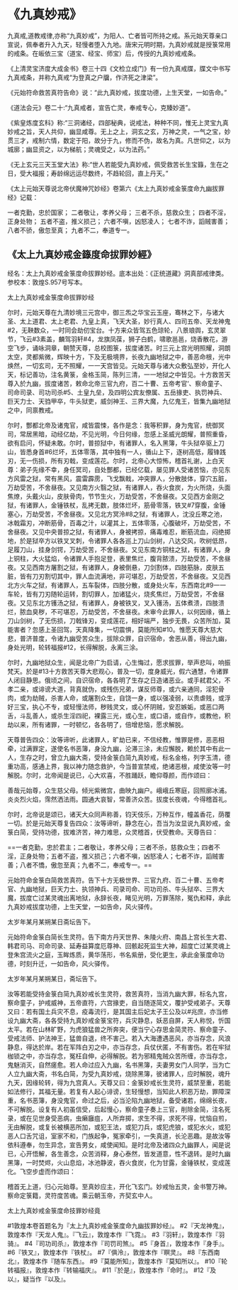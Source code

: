 # 《九真妙戒》

九真戒,道教戒律,亦称“九真妙戒”，为阳人、亡者皆可所持之戒。系元始天尊亲口宣说，佩奉者升入九天，轻慢者堕入九地。唐宋元明时期，九真妙戒就是授箓常用的戒条。在皈依三宝（道宝、经宝、师宝）后，传授的九真妙戒戒条。

《上清灵宝济度大成金书》卷三十四《文检立成门》有一份九真戒牒，牒文中书写九真戒条，并称九真戒“为登真之户牖，作济死之津梁”。

《元始符命救苦真符告命》说：“此九真妙戒，拔度功德，上生天堂，一如告命。”

《道法会元》卷二十:“九真戒者，宣告亡灵，奉戒专心，克臻妙道”。

《紫皇炼度玄科》称:“三洞诸经，四部秘典，说戒法，种种不同，惟无上灵宝九真妙戒之旨，天人共仰，幽显咸尊。无上之上，洞玄之玄，万神之灵，一气之宝，妙贯三才，戒制六情，数定于阳，故分于九，修而不伪，故名为真。凡世仰之，以为城廓；幽显资之，以为梯航；灵魂受之，以为法药。”

《无上玄元三天玉堂大法》称:“世人若能受九真妙戒，佩受救苦长生宝籙，生在之日，受大福报；寿龄绵远运尽数终，不趋轮回，直上丹天。”


《太上元始天尊说北帝伏魔神咒妙经》卷第六《太上九真妙戒金箓度命九幽拔罪经》记载：

一者克勤，忠於国家；
二者敬让，孝养父母；
三者不杀，慈救众生；
四者不淫，正身处物；
五者不盗，推义损己；
六者不嗔，凶怒凌人；
七者不诈，謟贼害善；
八者不骄，傲忽至真；
九者不二，奉道专一。


## 《太上九真妙戒金籙度命拔罪妙經》

经名：太上九真妙戒金箓度命拔罪妙经。底本出处：《正统道藏》洞真部戒律类。参校本：敦煌S.957号写本。

太上九真妙戒金箓度命拔罪妙经

尔时，元始天尊在九清妙境三元宫中，御三炁之华宝云玉座，骞林之下，与诸大圣、太上道君、太上老君、九皇上真，飞天大圣，妙行真人、四司五帝、天龙神鬼#2，无鞅数众，一时同会劫仞宝台。十方来众皆驾五色琼轮，八景琅舆，玄灵翠节，飞云#3素盖，麟驾羽轩#4，龙旗凤葆，狮子白鹤，啸歌邕邕，烧香散花，游空飞步，诵咏洞章，朝赞天尊，总校图箓，拔度诸苦。时三元上宫光明照耀，洞朗太空，灵都紫微，辉映十方，下及无极境界，长夜九幽地狱之中，善恶命根，光中焕然，一切玄司，无不照耀，一一天宫皆见。元始天尊与诸大众敷弘至妙，开化人天，标记善功，注名黄箓，金格玉简，陈列三清，一一地狱之中皆见。十方救苦天尊入於九幽，拔度诸苦，敕命北帝三官九府，百二十曹、五帝考官‘、察命童子、司命司录、司功司杀#5、土皇九垒，及四明公宾友僚属、五岳掾吏、执罚神兵、巨天力士、天驺甲卒，牛头狱吏，威剑神王、三界大魔，九亿鬼王，皆集九幽地狱之中，同禀教戒。

尔时，酆都北帝及诸鬼官，咸皆震悚，各作是念：我等积罪，身为鬼官，统御冥司，常居黑暗，动经亿劫，不见光明，今日何缘，忽感上圣威光朗耀，普照重昏，欲有启问，怀疑未敢。尔时，普掠狱中，有诸罪人，名入黑簿，牛头狱卒驱上刀山，皆悉身首#6烂坏，五体零落，其中独有一人，循山上下，逐树高低，履锋践刃，无一伤损，所有刃戟，变成莲花。尔时，北帝心大惊怖，稽首礼谢，上白天尊：弟子先缘不幸，身任冥司，自处酆都，已经亿载，屡见罪人受诸苦恼，亦见东方风雷之狱，常有黑风，震雷霹雳，飞戈飘戟，冲突罪人，分散肢体，穿穴五脏，万劫受苦，不舍昼夜。又见南方火翳之狱，有诸罪人，吞火食炭，为火所烧，头面焦燎，头戴火山，皮肤骨肉，节节生火，万劫受苦，不舍昼夜。又见西方金刚之狱，有诸罪人，金锤铁杖，乱拷无数，肢体烂坏，筋骨零落，铁叉#7穿腹，金锤塞心，万劫受苦，不舍昼夜。又见北方冥泠#8之狱，有诸罪人，沈没丘寒之池，冰戟霜刃，冲断筋骨，百毒之汁，以灌其上，五体零落，心腹破坏，万劫受苦，不舍昼夜。又见中央普掠之狱，有诸罪人，身被拷掠，痛毒难忍，断筋流血，闷绝掷地，於是狱卒方以铁叉叉刺，令诸罪人各各巡上刀山剑树，八达交风，吹树低昂，足履刀山，挂身剑锷，万劫受苦，不舍昼夜。又见东南方铜柱之狱，有诸罪人，身上铜柱，大火猛焰，令诸罪人手抱足登，表里焦烂，腹背脓溃，万劫受苦，不舍昼夜。又见西南方屠割之狱，有诸罪人，身被倒悬，刀剑割体，四肢筋脉，皮肤五脏，皆有刀刃割切其中，罪人血流满地，非可堪忍，万劫受苦，不舍昼夜。又见西北方火车之狱，有诸罪人，五车裂体，四肢分散，或身处火车，东西南北#9一一车轮，皆有刀刃随轮运转，割切罪人，加诸猛火，烧炙焦烂，万劫受苦，不舍昼夜。又见东北方镬汤之狱，有诸罪人，身被铁叉，叉入镬汤，五体煮溃，四肢溃烂，脓血臭秽，不可堪忍，万劫受苦，不舍昼夜。未审今此罪人，以何因缘，循上刀山剑树，了无伤损，刀戟锋刃，变成莲花，相好端严，独步无畏，众苦所加，莫能害者？忽感上圣回驾，天真降集，一切震惧，莫能所知#10。惟愿天尊大慈大悲，普济普度，令诸九幽受苦众生，拔除众罪，自识宿命，舍恶从善，得出九幽，身处光明，轮转福报#12，长得解脱，永离三涂。

尔时，九幽地狱众生，闻是北帝广为启请，心生悔过，愿求拔罪，举声悲叫，响振梵天。於是#13十方救苦天尊大悲观心，普及一切，度身威光，假六通慧，令诸罪人闭目静思。俄顷之间，自识宿命，各各明了生存之日造诸恶业。或手弒君父，不孝二亲，或诽谤大道，背真就伪，或残伤兄弟，谋反师尊，或六亲通同，淫犯骨肉，或为劫贼，杀害人命，或屠割众生，自饶一身，或以强凌弱，以贵虐贱，或浮好三宝，执心不专，或轻慢法师，秽贱灵文，或心怀阴贼，安忍嫉姤，或恶口两舌，斗乱善人，或杀生淫四祀，裸露三光，或心生，或口语，或自作，或教他，积劫以来，所有诸罪，一时顿忆，各各明了，倍增悲恼，愿求解脱。

天尊普告四众：汝等谛听，此诸罪人，旷劫已来，不信经教，惟罪是修，恶恶相牵，过满罪定，遂使名书恶簿，身没九幽，沦滞三涂，未应懈脱，赖於其中有此一人，生存之时，曾立九幽大斋，受持金箓白简九真妙戒，标名金格，列字玉清，德重功高，感通上界，我以神力随念救护，今当普宣禁戒，绝诸恶根，咸使汝等一时解脱。尔时，北帝闻是说已，心大欢喜，不胜踊跃，瞻仰尊颜，而作颂曰：

善哉元始尊，众生慈父母。倾光紫微宫，曲映九幽户。峨峨丘寒庭，回照廓冰浦。炎炎烈火焰，霈然洒法雨。圆通大哀智，常善济众苦。拔度长夜魂，今得稽首礼。

尔时，北帝说是颂已，诸天大众同声称善，钧天伎乐，万种互作，幢盖香花，荫覆一切。於是元始天尊复告四众：汝等谛听，静念在心，吾当为汝显说九真妙戒，金箓白简，受持功德，拔难济苦，神力难思，众灵稽首，伏受教命。天尊告曰：

==一者克勤，忠於君主；二者敬让，孝养父母；三者不杀，慈救众生；四者不淫，正身处物；五者不盗，推义损己；六者不嗔，凶怒凌人；七者不诈，謟贼害善；八者不憍，傲忽至真；九者不二，奉戒专一。==

元始符命金箓白简救苦真符。告下十方无极世界、三官九府、百二十曹、五帝考官、九幽地狱，巨天力士、执领神兵、司录司命、司功司杀、牛头狱卒、三界大魔，拔度亡过某灵魂出离地狱，永辞长夜，睹见光明，万罪荡除，冤仇和释，承此九真妙戒拔度功德，上生天堂，一如告命，风火驿传。

太岁年某月某朔某日斋坛告下。

元始符命金箓白简长生灵符。告下南方丹天世界、朱陵火府、南昌上宫长生大君、韩君司马、司命司录、延寿益算度厄尊神、回骸起死监生大神，超度亡过某灵魂上登朱宫流火之庭，玉眸炼质，黄华荡形，书名紫册，受化更生，承此金箓度命功德，时刻升迁，一如告命，风火驿传。

太岁年某月某朔某日，斋坛告下。

汝等若能受持金箓白简九真妙戒长生灵符，救苦真符，当消九幽大罪，标名九宫，察命童子，护戒威神，五帝直符，六宫掾吏，自当随逐简文，覆护受戒弟子。天尊又曰：若有国土兵灾不息，疫毒流行，是其国主后妃太子王公及以#兆庶，亦当修设九幽大斋，各各受持九真妙戒金箓宝符，兵灾静息，妖恶自屏，天人称悦，忻国太平。若在山林旷野，为虎狼猛兽之所奔突，便当宁心存思金简灵符、察命童子、受戒法师、护法神王，猛兽自退，终不害己。若入大海遭遇恶风，亦当存念，风浪静息，得达於岸。若在军阵白刃之中，亦当存念，兵仗伏匿，不有害伤。若在牢狱枷锁之中，亦当存念，冤枉自伸，必得解脱。若为邪精鬼贼众苦所缠，亦当存念，鬼魅消灭，自然瘥愈。若人命过应入九幽，名书黑簿，夫妻男女门人同学，当为亡人立九幽大斋，书名白简，为受九真妙戒，烧除黑簿，彼诸罪人，应时解脱，魂升九天，因缘轮转，得为九宫真人。天尊又曰：金箓妙戒长生灵符，威禁至重，若能如法修行，其福无量。若复有人起心诽谤，生轻慢想，当知此人积恶万劫，罪障深重，名书恶簿，身没鬼官，命过之后，必当沦陷九幽地狱，备受诸若，绵绵长夜，不可解脱。设复有人初虽信受，后起慢心，察命童子奏上三官，削除金简，注名死录，或在见世身受恶病，虫癞廱疽，人所弃掷，求生不得，求死不得，忧恼自煎，无由解脱，或复长被横恶所加，或犯王法，或犯刀兵，或犯虎狼，或犯水火，或犯恶人口舌咒诅，室家不和，门族起争，冤家牵引，一失真道，长沦恶趣。是故汝等依科遵奉，勿生异念，宣告男女，咸使闻知。是时北帝及诸四众九幽罪人，闻是说已，心开悟解，各生善念，众苦消释，身心泰然，皆发道意，性不退转。是时九幽黑簿，一时焚烬，火山息焰，冰池静波，吞火食炭，化为甘露，金锤铁杖，变成莲化。飞空步虚而作颂曰：

稽首无上道，归心元始尊。至真妙应主，开化飞玄门。妙戒怡五灵，金书警万神。察命定箓籍，灵符度苦魂。乘云朝玉帝，齐契玄中人。

太上九真妙戒金箓度命技罪妙经竟

#1敦煌本卷首题名为『太上九真妙戒金箓度命九幽拔罪妙经』。
#2『天龙神鬼』，敦煌本作『天龙人鬼』。『飞云』，敦煌本作『飞霓』。
#3『羽轩』，敦煌本作『羽骑』。
#4『司功司杀』，敦煌本作『司罚司煞』。
#5『身首』，敦煌本作『身手』。
#6『铁叉』，敦煌本作『铁杖』。
#7『俱泠』，敦煌本作『瞑灵』。
#8『东西南北』，敦煌本作『随车东西』。
#9『莫能所知』，敦煌本作『莫知所以』。
#10『轮转福报』，敦煌本作『转输福庆』。
#11『於是』，敦煌本作『命时』。
#12『及以』，疑当作『以及』。
